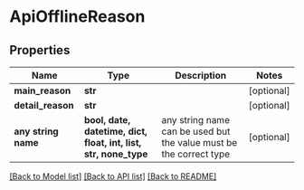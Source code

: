 # ApiOfflineReason


## Properties
Name | Type | Description | Notes
------------ | ------------- | ------------- | -------------
**main_reason** | **str** |  | [optional] 
**detail_reason** | **str** |  | [optional] 
**any string name** | **bool, date, datetime, dict, float, int, list, str, none_type** | any string name can be used but the value must be the correct type | [optional]

[[Back to Model list]](../README.md#documentation-for-models) [[Back to API list]](../README.md#documentation-for-api-endpoints) [[Back to README]](../README.md)


